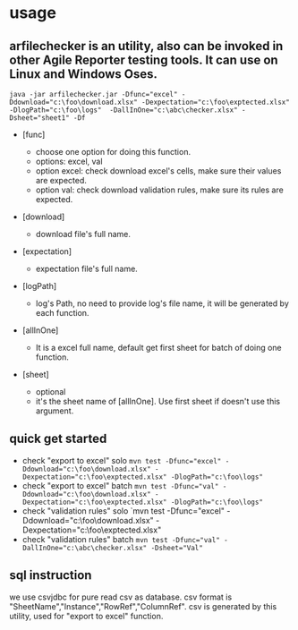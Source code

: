 usage 
===
arfilechecker is an utility, also can be invoked in other Agile Reporter testing tools. It can use on Linux and Windows Oses.
------
	java -jar arfilechecker.jar -Dfunc="excel" -Ddownload="c:\foo\download.xlsx" -Dexpectation="c:\foo\exptected.xlsx" -DlogPath="c:\foo\logs"  -DallInOne="c:\abc\checker.xlsx" -Dsheet="sheet1" -Df 

* [func]
    * choose one option for doing this function.
	* options: excel, val
    * option excel: check download excel's cells, make sure their values are expected.
    * option val: check download validation rules, make sure its rules are expected.
	
* [download]
	* download file's full name.
    
* [expectation]
	* expectation file's full name.

* [logPath]
	* log's Path, no need to provide log's file name, it will be generated by each function.

* [allInOne]
	* It is a excel full name, default get first sheet for batch of doing one function.

* [sheet]
    * optional
    * it's the sheet name of [allInOne]. Use first sheet if doesn't use this argument.
    


quick get started
-------------------------------------------
* check "export to excel" solo
    `mvn test -Dfunc="excel" -Ddownload="c:\foo\download.xlsx" -Dexpectation="c:\foo\exptected.xlsx" -DlogPath="c:\foo\logs"`
* check "export to excel" batch
    `mvn test -Dfunc="val" -Ddownload="c:\foo\download.xlsx" -Dexpectation="c:\foo\exptected.xlsx" -DlogPath="c:\foo\logs"`
* check "validation rules" solo
    `mvn test -Dfunc="excel" -Ddownload="c:\foo\download.xlsx" -Dexpectation="c:\foo\exptected.xlsx"
* check "validation rules" batch
    `mvn test -Dfunc="val" -DallInOne="c:\abc\checker.xlsx" -Dsheet="Val"`

sql instruction
-------------------------------------------
we use csvjdbc for pure read csv as database. csv format is "SheetName","Instance","RowRef","ColumnRef". csv is generated by this utility, used for "export to excel" function.